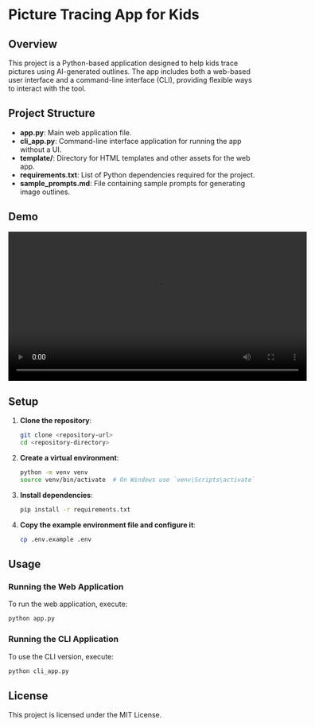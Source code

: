 # Picture Tracing App for Kids

## Overview
This project is a Python-based application designed to help kids trace pictures using AI-generated outlines. The app includes both a web-based user interface and a command-line interface (CLI), providing flexible ways to interact with the tool.

## Project Structure

- **app.py**: Main web application file.
- **cli_app.py**: Command-line interface application for running the app without a UI.
- **template/**: Directory for HTML templates and other assets for the web app.
- **requirements.txt**: List of Python dependencies required for the project.
- **sample_prompts.md**: File containing sample prompts for generating image outlines.

## Demo

<video width="600" controls>
  <source src="./demo/demo.mp4" type="video/mp4">
  Your browser does not support the video tag.
</video>

## Setup

1. **Clone the repository**:
    ```sh
    git clone <repository-url>
    cd <repository-directory>
    ```

2. **Create a virtual environment**:
    ```sh
    python -m venv venv
    source venv/bin/activate  # On Windows use `venv\Scripts\activate`
    ```

3. **Install dependencies**:
    ```sh
    pip install -r requirements.txt
    ```

4. **Copy the example environment file and configure it**:
    ```sh
    cp .env.example .env
    ```

## Usage

### Running the Web Application
To run the web application, execute:
```sh
python app.py
```

### Running the CLI Application

To use the CLI version, execute:

```sh
python cli_app.py
```

## License
This project is licensed under the MIT License.

